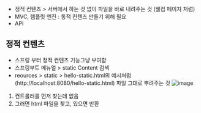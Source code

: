 - 정적 컨텐츠 > 서버에서 하는 것 없이 파일을 바로 내려주는 것 (웰컴 페이지 처럼)
- MVC, 템플릿 엔진 : 동적 컨텐츠 만들기 위해 필요
- API 

## 정적 컨텐츠
- 스프링 부터 정적 컨텐츠 기능그냥 부여함
- 스프링부트 메뉴얼 > static Content 검색
- reources > static > hello-static.html의 예시처럼 (http://localhost:8080/hello-static.html) 파일 그대로 뿌려주는 것 
 ![image](https://github.com/uniinu1/TIL/assets/37801073/d3b9bd01-ab29-44e7-a0c7-704678c35131)
1. 컨트롤러를 먼저 찾는데 없음
2. 그러면 html 파일을 찾고, 있으면 반환
